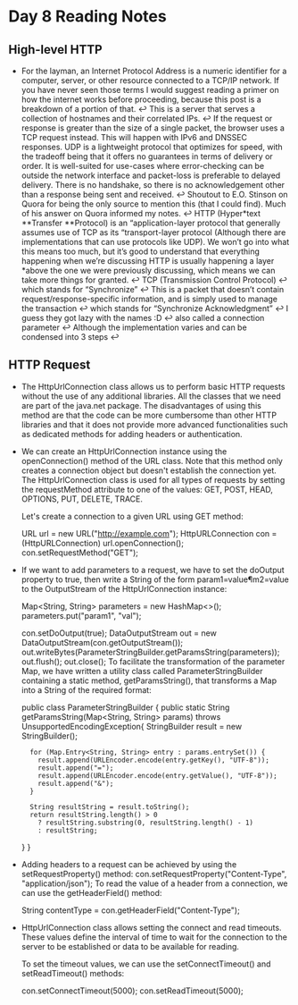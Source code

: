 # Day 8 Reading Notes

##  High-level HTTP

- For the layman, an Internet Protocol Address is a numeric identifier for a computer, server, or other resource connected to a TCP/IP network. If you have never seen those terms I would suggest reading a primer on how the internet works before proceeding, because this post is a breakdown of a portion of that. ↩
This is a server that serves a collection of hostnames and their correlated IPs. ↩
If the request or response is greater than the size of a single packet, the browser uses a TCP request instead. This will happen with IPv6 and DNSSEC responses. UDP is a lightweight protocol that optimizes for speed, with the tradeoff being that it offers no guarantees in terms of delivery or order. It is well-suited for use-cases where error-checking can be outside the network interface and packet-loss is preferable to delayed delivery. There is no handshake, so there is no acknowledgement other than a response being sent and received. ↩
Shoutout to E.O. Stinson on Quora for being the only source to mention this (that I could find). Much of his answer on Quora informed my notes. ↩
HTTP (Hyper*text **Transfer **Protocol) is an “application-layer protocol that generally assumes use of TCP as its “transport-layer protocol (Although there are implementations that can use protocols like UDP). We won’t go into what this means too much, but it’s good to understand that everything happening when we’re discussing HTTP is usually happening a layer *above the one we were previously discussing, which means we can take more things for granted. ↩
TCP (Transmission Control Protocol) ↩
which stands for “Synchronize” ↩
This is a packet that doesn’t contain request/response-specific information, and is simply used to manage the transaction ↩
which stands for “Synchronize Acknowledgment” ↩
I guess they got lazy with the names :D ↩
also called a connection parameter ↩
Although the implementation varies and can be condensed into 3 steps ↩


##   HTTP Request

- The HttpUrlConnection class allows us to perform basic HTTP requests without the use of any additional libraries. All the classes that we need are part of the java.net package.
The disadvantages of using this method are that the code can be more cumbersome than other HTTP libraries and that it does not provide more advanced functionalities such as dedicated methods for adding headers or authentication.
- We can create an HttpUrlConnection instance using the openConnection() method of the URL class. Note that this method only creates a connection object but doesn't establish the connection yet.
  The HttpUrlConnection class is used for all types of requests by setting the requestMethod attribute to one of the values: GET, POST, HEAD, OPTIONS, PUT, DELETE, TRACE.

  Let's create a connection to a given URL using GET method:

  URL url = new URL("http://example.com");
  HttpURLConnection con = (HttpURLConnection) url.openConnection();
  con.setRequestMethod("GET");
- If we want to add parameters to a request, we have to set the doOutput property to true, then write a String of the form param1=value¶m2=value to the OutputStream of the HttpUrlConnection instance:

  Map<String, String> parameters = new HashMap<>();
  parameters.put("param1", "val");

  con.setDoOutput(true);
  DataOutputStream out = new DataOutputStream(con.getOutputStream());
  out.writeBytes(ParameterStringBuilder.getParamsString(parameters));
  out.flush();
  out.close();
  To facilitate the transformation of the parameter Map, we have written a utility class called ParameterStringBuilder containing a static method, getParamsString(), that transforms a Map into a String of the required format:

  public class ParameterStringBuilder {
  public static String getParamsString(Map<String, String> params)
  throws UnsupportedEncodingException{
  StringBuilder result = new StringBuilder();

        for (Map.Entry<String, String> entry : params.entrySet()) {
          result.append(URLEncoder.encode(entry.getKey(), "UTF-8"));
          result.append("=");
          result.append(URLEncoder.encode(entry.getValue(), "UTF-8"));
          result.append("&");
        }

        String resultString = result.toString();
        return resultString.length() > 0
          ? resultString.substring(0, resultString.length() - 1)
          : resultString;
    }
}
- Adding headers to a request can be achieved by using the setRequestProperty() method:
  con.setRequestProperty("Content-Type", "application/json");
  To read the value of a header from a connection, we can use the getHeaderField() method:

  String contentType = con.getHeaderField("Content-Type");
  
- HttpUrlConnection class allows setting the connect and read timeouts. These values define the interval of time to wait for the connection to the server to be established or data to be available for reading.

  To set the timeout values, we can use the setConnectTimeout() and setReadTimeout() methods:

  con.setConnectTimeout(5000);
  con.setReadTimeout(5000);